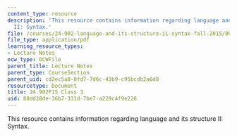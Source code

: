 ```yaml
---
content_type: resource
description: 'This resource contains information regarding language and its structure
  II: Syntax.'
file: /courses/24-902-language-and-its-structure-ii-syntax-fall-2015/80dd28de36b7331d7be7a229c4f9e226_MIT24_902F15_Class3.pdf
file_type: application/pdf
learning_resource_types:
- Lecture Notes
ocw_type: OCWFile
parent_title: Lecture Notes
parent_type: CourseSection
parent_uid: cd2ec5a8-0fd7-7d6c-43b9-c95bcdb2a6d8
resourcetype: Document
title: 24.902F15 Class 3
uid: 80dd28de-36b7-331d-7be7-a229c4f9e226
---
```

This resource contains information regarding language and its structure II: Syntax.

